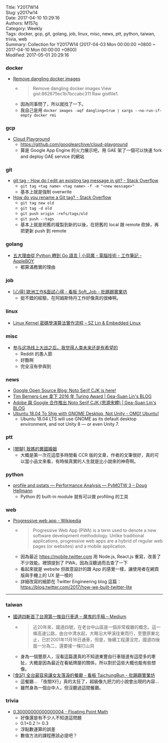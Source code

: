 Title: Y2017W14  
Slug: y2017w14  
Date: 2017-04-10 10:29:16  
Authors: M157q  
Category: Weekly  
Tags: docker, gcp, git, golang, job, linux, misc, news, ptt, python, taiwan, trivia, web  
Summary: Collection for Y2017W14 (2017-04-03 Mon 00:00:00 +0800 ~ 2017-04-10 Mon 00:00:00 +0800)  
Modified: 2017-05-01 20:29:16  
  
  
  
### docker  
  
+ [Remove dangling docker images](https://gist.github.com/anildigital/862675ec1b7bccabc311)  
    + > Remove dangling docker images View gist:862675ec1b7bccabc311 Raw gistfile1.  
    + 因為同事問了，所以就找了一下。  
    + 我自己是用 `docker images -aqf dangling=true | xargs --no-run-if-empty docker rmi`  
  
  
### gcp  
  
+ [Cloud Playground](https://cloud-playground.appspot.com/playground/)  
    + <https://github.com/googlearchive/cloud-playground>  
    + 算是 Google App Engine 的火力展示吧，用 GAE 架了一個可以快速 fork and deploy GAE service 的網站  
  
  
### git  
  
+ [git tag - How do I edit an existing tag message in git? - Stack Overflow](http://stackoverflow.com/questions/7813194/how-do-i-edit-an-existing-tag-message-in-git)  
    + `git tag <tag name> <tag name> -f -m "<new message>"`  
    + 基本上就是強制 overwrite  
+ [How do you rename a Git tag? - Stack Overflow](http://stackoverflow.com/questions/1028649/how-do-you-rename-a-git-tag)  
    + `git tag new old`  
    + `git tag -d old`  
    + `git push origin :refs/tags/old`  
    + `git push --tags`  
    + 基本上就是把舊的複製到新的以後，在把舊的 local 跟 remote 砍掉，再把更新 push 到 remote  
  
  
### golang  
  
+ [五大理由從 Python 轉到 Go 語言 | 小惡魔 - 電腦技術 - 工作筆記 - AppleBOY](https://blog.wu-boy.com/2017/04/5-reasons-why-we-switched-from-python-to-go/)  
    + 都算滿務實的理由  
  
  
### job  
  
+ [[心得] 歐洲工作&面試心得 - 看板 Soft_Job - 批踢踢實業坊](https://www.ptt.cc/bbs/Soft_Job/M.1491689771.A.CCF.html)  
    + 挺不錯的經驗，在阿姆斯特丹工作好像真的很棒啊。  
  
  
### linux  
  
+ [Linux Kernel 密碼學演算法實作流程 – SZ Lin  & Embedded Linux](https://szlin.me/2017/04/05/linux-kernel-%e5%af%86%e7%a2%bc%e5%ad%b8%e6%bc%94%e7%ae%97%e6%b3%95%e5%af%a6%e4%bd%9c%e6%b5%81%e7%a8%8b/)  
  
  
### misc  
  
+ [参与这场线上大战之后，我觉得人类未来还是有希望的](http://mp.weixin.qq.com/s?__biz=MjM5MTE4Nzk1NA%3D%3D&mid=2650741697&idx=1&sn=9e460ef496d57164c27b617ff17a78f8&chksm=beb2ed5c89c5644a2161f4151ec3cca8e605538435b772a911646d62f9f7de4ccaa9d5125fd7&mpshare=1&scene=4&srcid=0402GzvLtZhgODBSpKPlLwoC#rd)  
    + Reddit 的愚人節  
    + 好酷啊  
    + 完全沒有參與到  
  
  
### news  
  
+ [Google Open Source Blog: Noto Serif CJK is here!](https://opensource.googleblog.com/2017/04/noto-serif-cjk-is-here.html)  
+ [Tim Berners-Lee 拿下 2016 年 Turing Award | Gea-Suan Lin's BLOG](https://blog.gslin.org/archives/2017/04/04/7229/tim-berners-lee-%e6%8b%bf%e4%b8%8b-2016-%e5%b9%b4-turing-award/)  
+ [Adobe 與 Google 合作推出 Noto Serif CJK (思源宋體) | Gea-Suan Lin's BLOG](https://blog.gslin.org/archives/2017/04/04/7224/adobe-%e8%88%87-google-%e5%90%88%e4%bd%9c%e6%8e%a8%e5%87%ba-noto-serif-cjk-%e6%80%9d%e6%ba%90%e5%ae%8b%e9%ab%94/)  
+ [Ubuntu 18.04 To Ship with GNOME Desktop, Not Unity - OMG! Ubuntu!](http://www.omgubuntu.co.uk/2017/04/ubuntu-18-04-ship-gnome-desktop-not-unity)  
    + Ubuntu 18.04 LTS will use GNOME as its default desktop environment, and not Unity 8 — or even Unity 7.  
  
  
### ptt  
  
+ [[閒聊] 我媽的異國婚姻](https://www.ptt.cc/bbs/CCRomance/M.1491078577.A.39F.html)  
    + 大概是第一次花這麼多時間看 CCR 版的文章，作者的文筆很好，真的可以當小品文來看，有時候真實的人生就是比小說來的神奇啊。  
  
  
### python  
  
+ [profile and pstats — Performance Analysis — PyMOTW 3 – Doug Hellmann](https://doughellmann.com/blog/2017/04/03/profile-and-pstats-performance-analysis-pymotw-3/)  
    + Python 的 built-in module 就有可以做 profiling 的工具  
  
  
### web  
  
+ [Progressive web app - Wikipedia](https://en.wikipedia.org/wiki/Progressive_web_app)  
    + > Progressive Web App (PWA) is a term used to denote a new software development methodology. Unlike traditional applications, progressive web apps are a hybrid of regular web pages (or websites) and a mobile application.  
    + 因為最近 <https://mobile.twitter.com> 用 Node.js, React.js 重寫，改善了不少效能。裡頭提到了 PWA，因為沒聽過而去查了一下  
    + 看起來就是 website 但故意設計的跟 App 的感覺一樣，讓使用者在網頁版與手機上的 UX 是一樣的  
    + 詳細改寫的細節在 Twitter Engineering blog 這篇：<https://blog.twitter.com/2017/how-we-built-twitter-lite>  
  
  
---  
  
  
### taiwan  
  
+ [國道四斬首了台灣第一條自行車道 – 魔鬼的手稿 – Medium](https://medium.com/%E9%AD%94%E9%AC%BC%E7%9A%84%E6%89%8B%E7%A8%BF/%E5%9C%8B%E9%81%93%E5%9B%9B%E6%96%AC%E9%A6%96%E4%BA%86%E5%8F%B0%E7%81%A3%E7%AC%AC%E4%B8%80%E6%A2%9D%E8%87%AA%E8%A1%8C%E8%BB%8A%E9%81%93-8ca7c80e6bd1)  
    + > 近20年來，國道四號，在老台中山區是一個非常複雜的概念。這一條高速公路，由台中清水起，大略沿大甲溪往東而行，至豐原東北止，已於2001年11月16日通車，但是，後續工程還沒完，國道四後面一分為二，還要接一條打山洞  
    + 身為一個豐原人，沒看這篇還真的不知道東豐自行車隧道有這麼多的牽扯，大概是因為最近在看紙牌屋的關係，所以對於這些大概也能有些想像。  
+ [[食記] 全台最容易讓女友落淚的餐廳 - 看板 TaichungBun - 批踢踢實業坊](https://www.ptt.cc/bbs/TaichungBun/M.1491294485.A.A97.html)  
    + 這餐廳... 「夜間X行」真的太狂了，超級像九把刀的小說會出現的內容...  
    + 雖然身為一個台中人，但沒聽過這間餐廳。  
  
  
### trivia  
  
+ [0.30000000000000004 - Floating Point Math](http://0.30000000000000004.com/)  
    + 好像還是有不少人不知道這問題  
    + 0.1+0.2 != 0.3  
    + 浮點數運算的誤差  
    + 數值方法的課程應該必提吧？  
